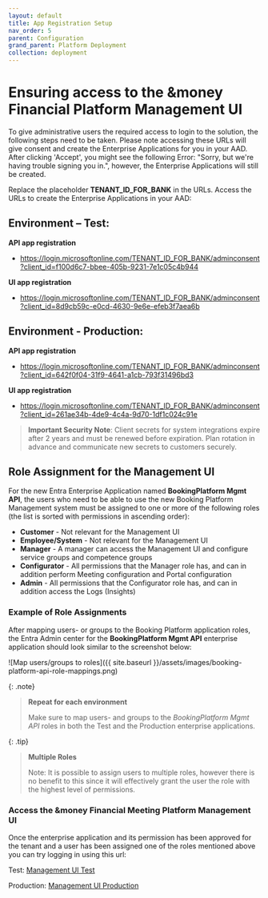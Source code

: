 ```yaml
---
layout: default
title: App Registration Setup
nav_order: 5
parent: Configuration
grand_parent: Platform Deployment
collection: deployment
---
```


# Ensuring access to the &money Financial Platform Management UI

To give administrative users the required access to login to the solution, the following steps need to be taken.
Please note accessing these URLs will give consent and create the Enterprise Applications for you in your AAD.
After clicking 'Accept', you might see the following Error: "Sorry, but we're having trouble signing you in.",
however, the Enterprise Applications will still be created.

Replace the placeholder **TENANT_ID_FOR_BANK** in the URLs. Access the URLs to create the Enterprise Applications in your AAD:

## Environment – Test:

**API app registration**

- https://login.microsoftonline.com/TENANT_ID_FOR_BANK/adminconsent?client_id=f100d6c7-bbee-405b-9231-7e1c05c4b944

**UI app registration**

- https://login.microsoftonline.com/TENANT_ID_FOR_BANK/adminconsent?client_id=8d9cb59c-e0cd-4630-9e6e-efeb3f7aea6b

## Environment - Production:

**API app registration**

- https://login.microsoftonline.com/TENANT_ID_FOR_BANK/adminconsent?client_id=642f0f04-31f9-4641-a1cb-793f31496bd3

**UI app registration**

- https://login.microsoftonline.com/TENANT_ID_FOR_BANK/adminconsent?client_id=261ae34b-4de9-4c4a-9d70-1df1c024c91e

> **Important Security Note**: Client secrets for system integrations expire after 2 years and must be renewed before expiration. Plan rotation in advance and communicate new secrets to customers securely.

## Role Assignment for the Management UI

For the new Entra Enterprise Application named **BookingPlatform Mgmt API**, the users who need to be able to use the
new Booking Platform Management system must be assigned to one or more of the following roles (the list is sorted with
permissions in ascending order):

- **Customer** - Not relevant for the Management UI
- **Employee/System** - Not relevant for the Management UI
- **Manager** - A manager can access the Management UI and configure service groups and competence groups
- **Configurator** - All permissions that the Manager role has, and can in addition perform Meeting configuration and Portal configuration
- **Admin** - All permissions that the Configurator role has, and can in addition access the Logs (Insights)

### Example of Role Assignments

After mapping users- or groups to the Booking Platform application roles, the Entra Admin center for the **BookingPlatform Mgmt API**
enterprise application should look similar to the screenshot below:

![Map users/groups to roles]({{ site.baseurl }}/assets/images/booking-platform-api-role-mappings.png)

{: .note}

> **Repeat for each environment**
>
> Make sure to map users- and groups to the _BookingPlatform Mgmt API_ roles in both the Test and the Production
> enterprise applications.

{: .tip}

> **Multiple Roles**
>
> Note: It is possible to assign users to multiple roles, however there is no benefit to this since it will effectively
> grant the user the role with the highest level of permissions.

### Access the &money Financial Meeting Platform Management UI

Once the enterprise application and its permission has been approved for the tenant and a user has been assigned one of
the roles mentioned above you can try logging in using this url:

Test: [Management UI Test](https://self.test-env.booking.andmoney.dk/)

Production: [Management UI Production](https://self.booking.andmoney.dk/)
